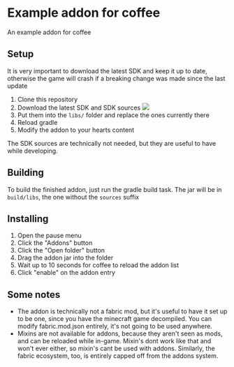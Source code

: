 # Example addon for coffee
An example addon for coffee
## Setup
It is very important to download the latest SDK and keep it up to date, otherwise the game will crash if a breaking change was made since the last update
1. Clone this repository
2. Download the latest SDK and SDK sources
   ![](https://media.discordapp.net/attachments/999666284499308636/1000741318898757632/rea.png)
3. Put them into the `libs/` folder and replace the ones currently there
4. Reload gradle
5. Modify the addon to your hearts content

The SDK sources are technically not needed, but they are useful to have while developing.
## Building
To build the finished addon, just run the gradle build task. The jar will be in `build/libs`, the one without the `sources` suffix
## Installing
1. Open the pause menu
2. Click the "Addons" button
3. Click the "Open folder" button
4. Drag the addon jar into the folder
5. Wait up to 10 seconds for coffee to reload the addon list
6. Click "enable" on the addon entry
## Some notes
- The addon is technically not a fabric mod, but it's useful to have it set up to be one, since you have the minecraft game decompiled. You can modify fabric.mod.json entirely, it's not going to be used anywhere.
- Mixins are not available for addons, because they aren't seen as mods, and can be reloaded while in-game. Mixin's dont work like that and won't ever either, so mixin's cant be used with addons. Similarly, the fabric ecosystem, too, is entirely capped off from the addons system.